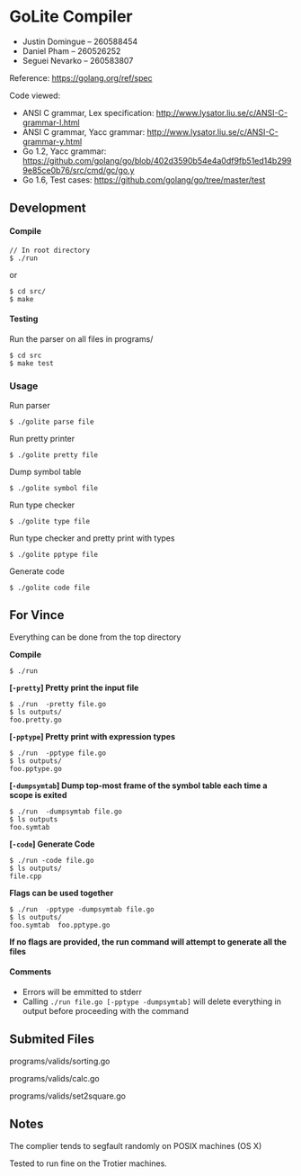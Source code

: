 # GoLite Compiler

- Justin Domingue – 260588454
- Daniel Pham – 260526252
- Seguei Nevarko – 260583807

Reference: https://golang.org/ref/spec

Code viewed:
  - ANSI C grammar, Lex specification: http://www.lysator.liu.se/c/ANSI-C-grammar-l.html
  - ANSI C grammar, Yacc grammar: http://www.lysator.liu.se/c/ANSI-C-grammar-y.html
  - Go 1.2, Yacc grammar: https://github.com/golang/go/blob/402d3590b54e4a0df9fb51ed14b2999e85ce0b76/src/cmd/gc/go.y
  - Go 1.6, Test cases: https://github.com/golang/go/tree/master/test

## Development
#### Compile
```
// In root directory
$ ./run
```
or

```
$ cd src/
$ make
```

#### Testing
Run the parser on all files in programs/
```
$ cd src
$ make test
```

### Usage

Run parser

    $ ./golite parse file

Run pretty printer

    $ ./golite pretty file

Dump symbol table

    $ ./golite symbol file

Run type checker

    $ ./golite type file

Run type checker and pretty print with types

    $ ./golite pptype file

Generate code

    $ ./golite code file

## For Vince

Everything can be done from the top directory

**Compile**

    $ ./run

**[`-pretty`] Pretty print the input file**

    $ ./run  -pretty file.go
    $ ls outputs/
    foo.pretty.go

**[`-pptype`] Pretty print with expression types**

    $ ./run  -pptype file.go
    $ ls outputs/
    foo.pptype.go

**[`-dumpsymtab`] Dump top-most frame of the symbol table each time a scope is exited**

    $ ./run  -dumpsymtab file.go
    $ ls outputs
    foo.symtab

**[`-code`] Generate Code**

    $ ./run -code file.go
    $ ls outputs/
    file.cpp

**Flags can be used together**

    $ ./run  -pptype -dumpsymtab file.go
    $ ls outputs/
    foo.symtab  foo.pptype.go

**If no flags are provided, the run command will attempt to generate all the files**

#### Comments

- Errors will be emmitted to stderr
- Calling `./run file.go [-pptype -dumpsymtab]` will delete everything in output before proceeding with the command

## Submited Files

programs/valids/sorting.go

programs/valids/calc.go

programs/valids/set2square.go

## Notes

The complier tends to segfault randomly on POSIX machines (OS X)

Tested to run fine on the Trotier machines.
